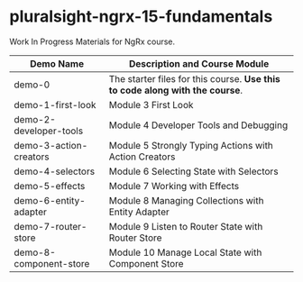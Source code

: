 # pluralsight-ngrx-15-fundamentals

Work In Progress Materials for NgRx course.

| Demo Name              | Description and Course Module                                                  |
| ---------------------- | ------------------------------------------------------------------------------ |
| demo-0                 | The starter files for this course. **Use this to code along with the course**. |
| demo-1-first-look      | Module 3 First Look                                                            |
| demo-2-developer-tools | Module 4 Developer Tools and Debugging                                         |
| demo-3-action-creators | Module 5 Strongly Typing Actions with Action Creators                          |
| demo-4-selectors       | Module 6 Selecting State with Selectors                                        |
| demo-5-effects         | Module 7 Working with Effects                                                  |
| demo-6-entity-adapter  | Module 8 Managing Collections with Entity Adapter                              |
| demo-7-router-store    | Module 9 Listen to Router State with Router Store                              |
| demo-8-component-store | Module 10 Manage Local State with Component Store                              |
